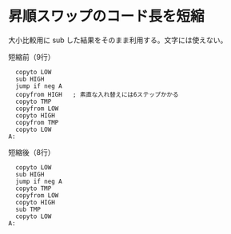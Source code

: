 # 昇順スワップのコード長を短縮

大小比較用に sub した結果をそのまま利用する。文字には使えない。

短縮前（9行）
```
  copyto LOW
  sub HIGH
  jump if neg A
  copyfrom HIGH   ; 素直な入れ替えには6ステップかかる
  copyto TMP
  copyfrom LOW
  copyto HIGH
  copyfrom TMP
  copyto LOW
A:
```

短縮後（8行）
```
  copyto LOW
  sub HIGH
  jump if neg A
  copyto TMP
  copyfrom LOW
  copyto HIGH
  sub TMP
  copyto LOW
A:
```
